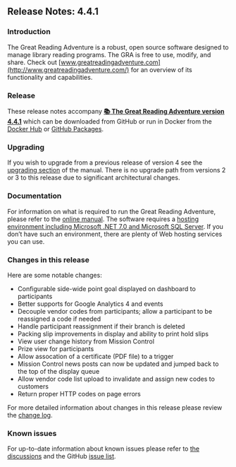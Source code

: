 ## Release Notes: 4.4.1

### Introduction

The Great Reading Adventure is a robust, open source software designed to manage library reading programs. The GRA is free to use, modify, and share. Check out [www.greatreadingadventure.com](http://www.greatreadingadventure.com/) for an overview of its functionality and capabilities.

### Release

These release notes accompany **[:books: The Great Reading Adventure version 4.4.1](https://github.com/MCLD/greatreadingadventure/releases/download/v4.4.1/GreatReadingAdventure-4.4.1.zip)** which can be downloaded from GitHub or run in Docker from the [Docker Hub](https://hub.docker.com/r/mcld/gra) or [GitHub Packages](https://github.com/MCLD/greatreadingadventure/pkgs/container/gra).

### Upgrading

If you wish to upgrade from a previous release of version 4 see the [upgrading section](http://manual.greatreadingadventure.com/en/v4.4.1/installation/upgrading/) of the manual. There is no upgrade path from versions 2 or 3 to this release due to significant architectural changes.

### Documentation

For information on what is required to run the Great Reading Adventure, please refer to the [online manual](http://manual.greatreadingadventure.com/en/v4.4.1/). The software requires a [hosting environment including Microsoft .NET 7.0 and Microsoft SQL Server](http://manual.greatreadingadventure.com/en/v4.4.1/installation/system-requirements/). If you don&rsquo;t have such an environment, there are plenty of Web hosting services you can use.

### Changes in this release

Here are some notable changes:

- Configurable side-wide point goal displayed on dashboard to participants
- Better supports for Google Analytics 4 and events
- Decouple vendor codes from participants; allow a participant to be reassigned a code if needed
- Handle participant reassignment if their branch is deleted
- Packing slip improvements in display and ability to print hold slips
- View user change history from Mission Control
- Prize view for participants
- Allow assocation of a certificate (PDF file) to a trigger
- Mission Control news posts can now be updated and jumped back to the top of the display queue
- Allow vendor code list upload to invalidate and assign new codes to customers
- Return proper HTTP codes on page errors

For more detailed information about changes in this release please review the [change log](https://github.com/MCLD/greatreadingadventure/blob/v4.4.1/CHANGELOG.md).

### Known issues

For up-to-date information about known issues please refer to [the discussions](https://github.com/MCLD/greatreadingadventure/discussions) and the GitHub [issue list](https://github.com/MCLD/greatreadingadventure/issues).
